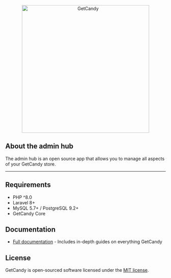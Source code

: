 <p align="center"><a href="https://getcandy.io/" target="_blank"><img src="https://getcandy.io/getcandy_logo.svg" width="400" alt="GetCandy"></a></p>

## About the admin hub

The admin hub is an open source app that allows you to manage all aspects of your GetCandy store.

---

## Requirements
- PHP ^8.0
- Laravel 8+
- MySQL 5.7+ / PostgreSQL 9.2+
- GetCandy Core

## Documentation

- [Full documentation](https://docs.getcandy.io/) - Includes in-depth guides on everything GetCandy

## License

GetCandy is open-sourced software licensed under the [MIT license](https://opensource.org/licenses/MIT).
